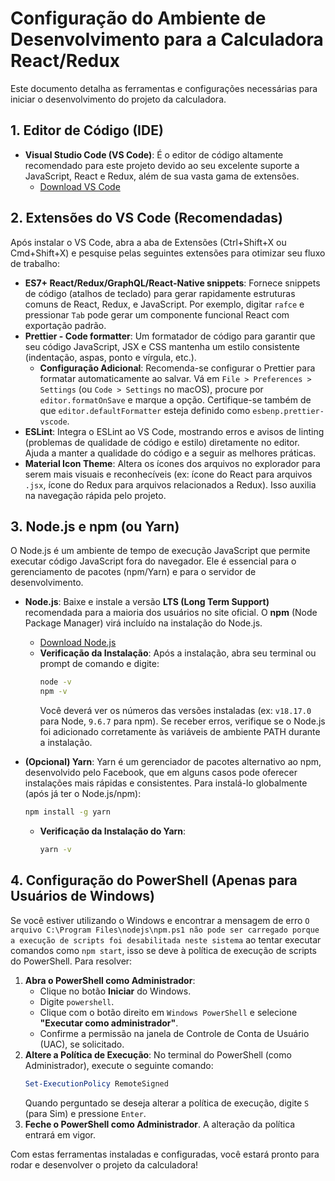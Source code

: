 # Configuração do Ambiente de Desenvolvimento para a Calculadora React/Redux

Este documento detalha as ferramentas e configurações necessárias para iniciar o desenvolvimento do projeto da calculadora.

## 1. Editor de Código (IDE)

* **Visual Studio Code (VS Code)**: É o editor de código altamente recomendado para este projeto devido ao seu excelente suporte a JavaScript, React e Redux, além de sua vasta gama de extensões.
    * [Download VS Code](https://code.visualstudio.com/)

## 2. Extensões do VS Code (Recomendadas)

Após instalar o VS Code, abra a aba de Extensões (Ctrl+Shift+X ou Cmd+Shift+X) e pesquise pelas seguintes extensões para otimizar seu fluxo de trabalho:

* **ES7+ React/Redux/GraphQL/React-Native snippets**: Fornece snippets de código (atalhos de teclado) para gerar rapidamente estruturas comuns de React, Redux, e JavaScript. Por exemplo, digitar `rafce` e pressionar `Tab` pode gerar um componente funcional React com exportação padrão.
* **Prettier - Code formatter**: Um formatador de código para garantir que seu código JavaScript, JSX e CSS mantenha um estilo consistente (indentação, aspas, ponto e vírgula, etc.).
    * **Configuração Adicional**: Recomenda-se configurar o Prettier para formatar automaticamente ao salvar. Vá em `File > Preferences > Settings` (ou `Code > Settings` no macOS), procure por `editor.formatOnSave` e marque a opção. Certifique-se também de que `editor.defaultFormatter` esteja definido como `esbenp.prettier-vscode`.
* **ESLint**: Integra o ESLint ao VS Code, mostrando erros e avisos de linting (problemas de qualidade de código e estilo) diretamente no editor. Ajuda a manter a qualidade do código e a seguir as melhores práticas.
* **Material Icon Theme**: Altera os ícones dos arquivos no explorador para serem mais visuais e reconhecíveis (ex: ícone do React para arquivos `.jsx`, ícone do Redux para arquivos relacionados a Redux). Isso auxilia na navegação rápida pelo projeto.

## 3. Node.js e npm (ou Yarn)

O Node.js é um ambiente de tempo de execução JavaScript que permite executar código JavaScript fora do navegador. Ele é essencial para o gerenciamento de pacotes (npm/Yarn) e para o servidor de desenvolvimento.

* **Node.js**: Baixe e instale a versão **LTS (Long Term Support)** recomendada para a maioria dos usuários no site oficial. O **npm** (Node Package Manager) virá incluído na instalação do Node.js.
    * [Download Node.js](https://nodejs.org/)
    * **Verificação da Instalação**: Após a instalação, abra seu terminal ou prompt de comando e digite:
        ```bash
        node -v
        npm -v
        ```
        Você deverá ver os números das versões instaladas (ex: `v18.17.0` para Node, `9.6.7` para npm). Se receber erros, verifique se o Node.js foi adicionado corretamente às variáveis de ambiente PATH durante a instalação.

* **(Opcional) Yarn**: Yarn é um gerenciador de pacotes alternativo ao npm, desenvolvido pelo Facebook, que em alguns casos pode oferecer instalações mais rápidas e consistentes. Para instalá-lo globalmente (após já ter o Node.js/npm):
    ```bash
    npm install -g yarn
    ```
    * **Verificação da Instalação do Yarn**:
        ```bash
        yarn -v
        ```

## 4. Configuração do PowerShell (Apenas para Usuários de Windows)

Se você estiver utilizando o Windows e encontrar a mensagem de erro `O arquivo C:\Program Files\nodejs\npm.ps1 não pode ser carregado porque a execução de scripts foi desabilitada neste sistema` ao tentar executar comandos como `npm start`, isso se deve à política de execução de scripts do PowerShell. Para resolver:

1.  **Abra o PowerShell como Administrador**:
    * Clique no botão **Iniciar** do Windows.
    * Digite `powershell`.
    * Clique com o botão direito em `Windows PowerShell` e selecione **"Executar como administrador"**.
    * Confirme a permissão na janela de Controle de Conta de Usuário (UAC), se solicitado.
2.  **Altere a Política de Execução**:
    No terminal do PowerShell (como Administrador), execute o seguinte comando:
    ```powershell
    Set-ExecutionPolicy RemoteSigned
    ```
    Quando perguntado se deseja alterar a política de execução, digite `S` (para Sim) e pressione `Enter`.
3.  **Feche o PowerShell como Administrador**. A alteração da política entrará em vigor.

Com estas ferramentas instaladas e configuradas, você estará pronto para rodar e desenvolver o projeto da calculadora!